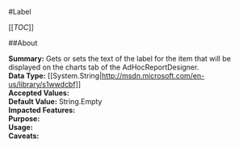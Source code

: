 #Label

[[_TOC_]]

##About

**Summary:**  Gets or sets the text of the label for the item that will be displayed on the charts tab of the AdHocReportDesigner.   
**Data Type:** [[System.String|http://msdn.microsoft.com/en-us/library/s1wwdcbf]]  
**Accepted Values:**   
**Default Value:** String.Empty  
**Impacted Features:**   
**Purpose:**   
**Usage:**   
**Caveats:**   

